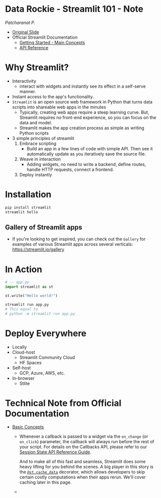 # Data Rockie - Streamlit 101 - Note
*Patcharanat P.*

- [Original Slide](https://docs.google.com/presentation/d/1__INh0aD_xLmuvKD9pTKXzrvZ_noYodMfaohZuPM7eY/edit#slide=id.g1500a8fe835_0_1)
- Official Streamlit Documentation
    - [Getting Started - Main Concepts](https://docs.streamlit.io/get-started/fundamentals/main-concepts)
    - [API Reference](https://docs.streamlit.io/develop/api-reference)


# Why Streamlit?
- Interactivity
    - interact with widgets and instantly see its effect in a self-serve manner.
- Instant access to the app's functionality.
- `Streamlit` is an open source web framework in Python that turns data scripts into shareable web apps in the minutes
    - Typically, creating web apps require a steep learning curve. But, Streamlit requires no front-end experience, so you can focus on the data and model.
    - Streamlit makes the app creation process as simple as writing Python scripts
- 3 simple principles of streamlit
    1. Embrace scripting
        - Build an app in a few lines of code with simple API. Then see it automatically update as you iteratively save the source file.
    2. Weave in interaction
        - Adding widgets, no need to write a backend, define routes, handle HTTP requests, connect a frontend.
    3. Deploy instantly

# Installation
```bash
pip install streamlit
streamlit hello
```

## Gallery of Streamlit apps
- If you're looking to get inspired, you can check out the `Gallery` for examples of various Streamlit apps across several verticals: https://streamlit.io/gallery

# In Action
```python
# -- app.py
import streamlit as st

st.write("Hello world!")
```

```bash
streamlit run app.py
# This equal to
# python -m streamlit run app.py
```

# Deploy Everywhere
- Locally
- Cloud-host
    - Streamlit Community Cloud
    - HF Spaces
- Self-host
    - GCP, Azure, AWS, etc.
- In-browser
    - Stlite

# Technical Note from Official Documentation
- [Basic Concepts](https://docs.streamlit.io/get-started/fundamentals/main-concepts)
    - Whenever a callback is passed to a widget via the `on_change` (or `on_click`) parameter, the callback will always run before the rest of your script. For details on the Callbacks API, please refer to our [Session State API Reference Guide](https://docs.streamlit.io/develop/api-reference/caching-and-state/st.session_state#use-callbacks-to-update-session-state).

        And to make all of this fast and seamless, Streamlit does some heavy lifting for you behind the scenes. A big player in this story is the [`@st.cache_data`](https://docs.streamlit.io/get-started/fundamentals/main-concepts#caching) decorator, which allows developers to skip certain costly computations when their apps rerun. We'll cover caching later in this page.

    - 